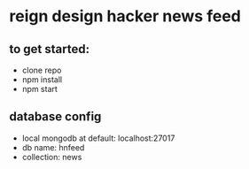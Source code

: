 # reign design hacker news feed
## to get started:
- clone repo
- npm install
- npm start

## database config
- local mongodb at default: localhost:27017
- db name: hnfeed
- collection: news